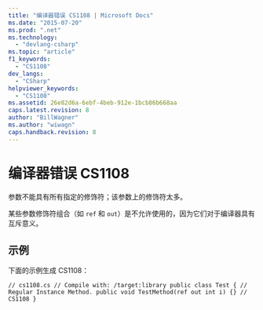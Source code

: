 ```yaml
---
title: "编译器错误 CS1108 | Microsoft Docs"
ms.date: "2015-07-20"
ms.prod: ".net"
ms.technology: 
  - "devlang-csharp"
ms.topic: "article"
f1_keywords: 
  - "CS1108"
dev_langs: 
  - "CSharp"
helpviewer_keywords: 
  - "CS1108"
ms.assetid: 26e82d6a-6ebf-4beb-912e-1bcb86b668aa
caps.latest.revision: 8
author: "BillWagner"
ms.author: "wiwagn"
caps.handback.revision: 8
---
```

# 编译器错误 CS1108
参数不能具有所有指定的修饰符；该参数上的修饰符太多。  
  
 某些参数修饰符组合（如 `ref` 和 `out`）是不允许使用的，因为它们对于编译器具有互斥意义。  
  
## 示例  
 下面的示例生成 CS1108：  
  
```  
// cs1108.cs // Compile with: /target:library public class Test { // Regular Instance Method. public void TestMethod(ref out int i) {} // CS1108 }  
```